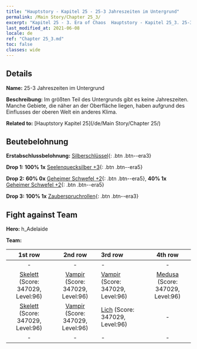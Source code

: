 ```yaml
---
title: "Hauptstory - Kapitel 25 - 25-3 Jahreszeiten im Untergrund"
permalink: /Main Story/Chapter 25_3/
excerpt: "Kapitel 25 - 3. Era of Chaos  Hauptstory - Kapitel 25_3. 25-3 Jahreszeiten im Untergrund"
last_modified_at: 2021-06-08
locale: de
ref: "Chapter 25_3.md"
toc: false
classes: wide
---
```


## Details

 **Name:** 25-3 Jahreszeiten im Untergrund

 **Beschreibung:** Im größten Teil des Untergrunds gibt es keine Jahreszeiten. Manche Gebiete, die näher an der Oberfläche liegen, haben aufgrund des Einflusses der oberen Welt ein anderes Klima.

 **Related to:** [Hauptstory Kapitel 25](/de/Main Story/Chapter 25/)

## Beutebelohnung

 **Erstabschlussbelohnung:** [Silberschlüssel](/ItemsDE/con_693/){: .btn .btn--era3}

 **Drop 1:** **100% 1x** [Seelenquecksilber +3](/ItemsDE/mat_84/){: .btn .btn--era5}

 **Drop 2:** **60% 0x** [Geheimer Schwefel +2](/ItemsDE/mat_78/){: .btn .btn--era5}, **40% 1x** [Geheimer Schwefel +2](/ItemsDE/mat_78/){: .btn .btn--era5}

 **Drop 3:** **100% 1x** [Zauberspruchrollen](/ItemsDE/con_694/){: .btn .btn--era3}


## Fight against Team
 **Hero:** h_Adelaide

 **Team:**


  | 1st row | 2nd row | 3rd row | 4th row |
  |:----:|:----:|:----|:----:|
  | - | - | - | - |
  | [Skelett](/de/units/Skeleton/) (Score: 347029, Level:96)  | [Vampir](/de/units/Vampire/) (Score: 347029, Level:96)  | [Vampir](/de/units/Vampire/) (Score: 347029, Level:96)  | [Medusa](/de/units/Medusa/) (Score: 347029, Level:96)  |
  | [Skelett](/de/units/Skeleton/) (Score: 347029, Level:96)  | [Vampir](/de/units/Vampire/) (Score: 347029, Level:96)  | [Lich](/de/units/Lich/) (Score: 347029, Level:96)  | - |
  | - | - | - | - |



